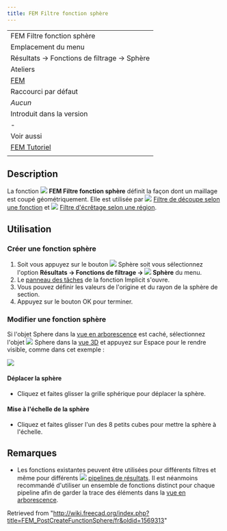 ```yaml
---
title: FEM Filtre fonction sphère
---
```

|  |
| --- |
| FEM Filtre fonction sphère |
| Emplacement du menu |
| Résultats → Fonctions de filtrage → Sphère |
| Ateliers |
| [FEM](/FEM_Workbench/fr "FEM Workbench/fr") |
| Raccourci par défaut |
| *Aucun* |
| Introduit dans la version |
| - |
| Voir aussi |
| [FEM Tutoriel](/FEM_tutorial/fr "FEM tutorial/fr") |
|  |

## Description

La fonction ![](/images/FEM_PostCreateFunctionSphere.svg) **FEM Filtre fonction sphère** définit la façon dont un maillage est coupé géométriquement. Elle est utilisée par ![](/images/FEM_PostFilterCutFunction.svg) [Filtre de découpe selon une fonction](/FEM_PostFilterCutFunction/fr "FEM PostFilterCutFunction/fr") et ![](/images/FEM_PostFilterClipRegion.svg) [Filtre d'écrêtage selon une région](/FEM_PostFilterClipRegion/fr "FEM PostFilterClipRegion/fr").

## Utilisation

### Créer une fonction sphère

1. Soit vous appuyez sur le bouton ![](/images/FEM_PostCreateFunctionSphere.svg) Sphère soit vous sélectionnez l'option **Résultats → Fonctions de filtrage → ![](/images/FEM_PostCreateFunctionSphere.svg) Sphère** du menu.
2. Le [panneau des tâches](/Task_panel/fr "Task panel/fr") de la fonction Implicit s'ouvre.
3. Vous pouvez définir les valeurs de l'origine et du rayon de la sphère de section.
4. Appuyez sur le bouton OK pour terminer.

### Modifier une fonction sphère

Si l'objet Sphere dans la [vue en arborescence](/Tree_view/fr "Tree view/fr") est caché, sélectionnez l'objet ![](/images/FEM_PostCreateFunctionSphere.svg) Sphere dans la [vue 3D](/3D_view/fr "3D view/fr") et appuyez sur Espace pour le rendre visible, comme dans cet exemple :

![](/images/FEM_Sphere-Cut-Function-Example.png)

#### Déplacer la sphère

* Cliquez et faites glisser la grille sphérique pour déplacer la sphère.

#### Mise à l'échelle de la sphère

* Cliquez et faites glisser l'un des 8 petits cubes pour mettre la sphère à l'échelle.

## Remarques

* Les fonctions existantes peuvent être utilisées pour différents filtres et même pour différents ![](/images/FEM_PostPipelineFromResult.svg) [pipelines de résultats](/FEM_PostPipelineFromResult/fr "FEM PostPipelineFromResult/fr"). Il est néanmoins recommandé d'utiliser un ensemble de fonctions distinct pour chaque pipeline afin de garder la trace des éléments dans la [vue en arborescence](/Tree_view/fr "Tree view/fr").

Retrieved from "<http://wiki.freecad.org/index.php?title=FEM_PostCreateFunctionSphere/fr&oldid=1569313>"